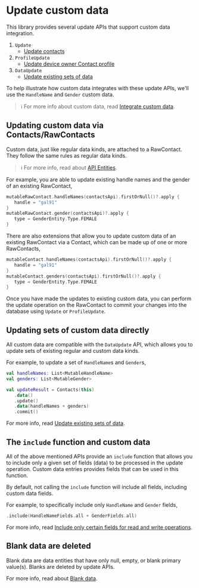 # Update custom data

This library provides several update APIs that support custom data integration.

1. `Update`
    - [Update contacts](./../basics/update-contacts.md)
2. `ProfileUpdate`
    - [Update device owner Contact profile](./../profile/update-profile.md)
3. `DataUpdate`
    - [Update existing sets of data](./../data/update-data-sets.md)

To help illustrate how custom data integrates with these update APIs, we'll use the `HandleName`
and `Gender` custom data.

> ℹ️ For more info about custom data, read [Integrate custom data](./../customdata/integrate-custom-data.md).

## Updating custom data via Contacts/RawContacts

Custom data, just like regular data kinds, are attached to a RawContact. They follow the same rules
as regular data kinds.

> ℹ️ For more info, read about [API Entities](./../entities/about-api-entities.md).

For example, you are able to update existing handle names and the gender of an existing RawContact,

```kotlin
mutableRawContact.handleNames(contactsApi).firstOrNull()?.apply {
   handle = "gal91"
}
mutableRawContact.gender(contactsApi)?.apply {
   type = GenderEntity.Type.FEMALE
}
```

There are also extensions that allow you to update custom data of an existing RawContact via a 
Contact, which can be made up of one or more RawContacts,

```kotlin
mutableContact.handleNames(contactsApi).firstOrNull()?.apply {
   handle = "gal91"
}
mutableContact.genders(contactsApi).firstOrNull()?.apply {
   type = GenderEntity.Type.FEMALE
}
```

Once you have made the updates to existing custom data, you can perform the update operation on the 
RawContact to commit your changes into the database using `Update` or `ProfileUpdate`.

## Updating sets of custom data directly

All custom data are compatible with the `DataUpdate` API, which allows you to update sets of 
existing regular and custom data kinds.

For example, to update a set of `HandleName`s and `Gender`s,

```kotlin
val handleNames: List<MutableHandleName>
val genders: List<MutableGender>

val updateResult = Contacts(this)
   .data()
   .update()
   .data(handleNames + genders)
   .commit()
```

For more info, read [Update existing sets of data](./../data/update-data-sets.md).

## The `include` function and custom data

All of the above mentioned APIs provide an `include` function that allows you to include only a
given set of fields (data) to be processed in the update operation. Custom data entries provides
fields that can be used in this function.

By default, not calling the `include` function will include all fields, including custom data fields.

For example, to specifically include only `HandleName` and `Gender` fields,

```kotlin
.include(HandleNameFields.all + GenderFields.all)
```

For more info, read [Include only certain fields for read and write operations](./../entities/include-only-desired-data.md).

## Blank data are deleted

Blank data are data entities that have only null, empty, or blank primary value(s). Blanks are
deleted by update APIs.

For more info, read about [Blank data](./../entities/about-blank-data.md).
